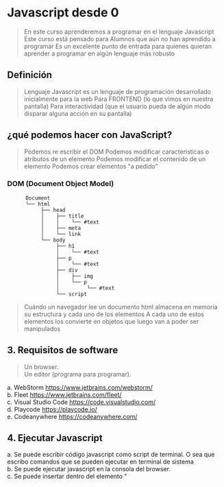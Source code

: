 # Javascript desde 0

> En este curso aprenderemos a programar en el lenguaje Javascript
> Éste curso está pensado para Alumnos que aún no han aprendido a programar
> Es un excelente punto de entrada para quienes quieran aprender a programar en algún lenguaje más robusto

## Definición 

> Lenguaje Javascript es un lenguaje de programación desarrollado inicialmente para la web 
> Para FRONTEND (lo que vimos en nuestra pantalla)
> Para interactividad (que el usuario pueda de algún modo disparar alguna acción en su pantalla)

## ¿qué podemos hacer con JavaScript?
> Podemos re escribir el DOM
> Podemos modificar características o atributos de un elemento
> Podemos modificar el contenido de un elemento
> Podemos crear elementos "a pedido"




### DOM (Document Object Model)

          Document  
          └── html  
               ├── head  
               │    ├── title  
               │    │    └── #text  
               │    ├── meta  
               │    └── link  
               └── body  
                    ├── h1  
                    │    └── #text  
                    ├── p  
                    │    └── #text  
                    ├── div  
                    │    ├── img  
                    │    └── p  
                    │         └── #text  
                    └── script  

> Cuándo un navegador lee un documento html almacena en memoria su estructura y cada uno de los elementos
> A cada uno de estos elementos los convierte en objetos que luego van a poder ser manipulados


## 3. Requisitos de software
> Un browser.  
> Un editor (programa para programar).

a. WebStorm <https://www.jetbrains.com/webstorm/>  
b. Fleet <https://www.jetbrains.com/fleet/>  
c. Visual Studio Code <https://code.visualstudio.com/>  
d. Playcode <https://playcode.io/>  
e. Codeanywhere <https://codeanywhere.com/>  

## 4. Ejecutar Javascript
a. Se puede escribir código javascript como script de terminal. O sea que escribo comandos que se pueden ejecutar en terminal de sistema  
b. Se puede ejecutar javascript en la consola del browser.  
c. Se puede insertar dentro del elemento "<script>"    
d. También se puede generar código javascript en línea (inline). Esto es como varlor de un atributo controlador de eventos de HTML

